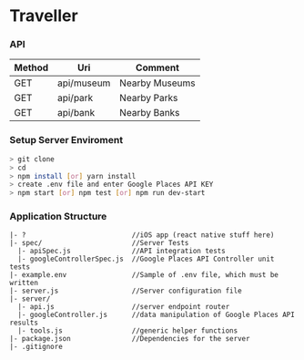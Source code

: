 # Traveller

### API

| Method | Uri          | Comment          | 
|--------|--------------|------------------|
| GET    | api/museum   | Nearby Museums   |
| GET    | api/park     | Nearby Parks     |
| GET    | api/bank     | Nearby Banks     |

### Setup Server Enviroment

```sh
> git clone 
> cd 
> npm install [or] yarn install
> create .env file and enter Google Places API KEY
> npm start [or] npm test [or] npm run dev-start
```
### Application Structure

```
|- ?                          //iOS app (react native stuff here)
|- spec/                      //Server Tests
  |- apiSpec.js               //API integration tests
  |- googleControllerSpec.js  //Google Places API Controller unit tests
|- example.env                //Sample of .env file, which must be written 
|- server.js                  //Server configuration file 
|- server/          
  |- api.js                   //server endpoint router
  |- googleController.js      //data manipulation of Google Places API results
  |- tools.js                 //generic helper functions
|- package.json               //Dependencies for the server
|- .gitignore
```
